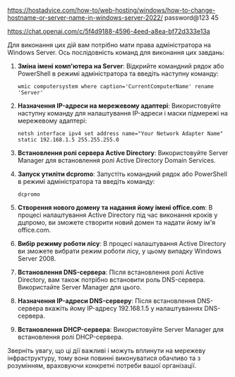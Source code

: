 https://hostadvice.com/how-to/web-hosting/windows/how-to-change-hostname-or-server-name-in-windows-server-2022/
password@123 45

https://chat.openai.com/c/5f4d9188-4596-4eed-a8ea-bf72d333e13a

Для виконання цих дій вам потрібно мати права адміністратора на Windows Server. Ось послідовність команд для виконання цих завдань:

1. **Зміна імені комп'ютера на Server**:
   Відкрийте командний рядок або PowerShell в режимі адміністратора та введіть наступну команду:
   ```
   wmic computersystem where caption='CurrentComputerName' rename 'Server'
   ```

2. **Назначення IP-адреси на мережевому адаптері**:
   Використовуйте наступну команду для налаштування IP-адреси і маски підмережі на мережевому адаптері:
   ```
   netsh interface ipv4 set address name="Your Network Adapter Name" static 192.168.1.5 255.255.255.0
   ```

3. **Встановлення ролі сервера Active Directory**:
   Використовуйте Server Manager для встановлення ролі Active Directory Domain Services.

4. **Запуск утиліти dcpromo**:
   Запустіть командний рядок або PowerShell в режимі адміністратора та введіть команду:
   ```
   dcpromo
   ```

5. **Створення нового домену та надання йому імені office.com**:
   В процесі налаштування Active Directory під час виконання кроків у дцпромо, ви зможете створити новий домен та надати йому ім'я office.com.

6. **Вибір режиму роботи лісу**:
   В процесі налаштування Active Directory ви зможете вибрати режим роботи лісу, у цьому випадку Windows Server 2008.

7. **Встановлення DNS-сервера**:
   Після встановлення ролі Active Directory, вам також потрібно встановити роль DNS-сервера. Використайте Server Manager для цього.

8. **Назначення IP-адреси DNS-серверу**:
   Після встановлення DNS-сервера вкажіть йому IP-адресу 192.168.1.5 у налаштуваннях DNS-сервера.

9. **Встановлення DHCP-сервера**:
   Використовуйте Server Manager для встановлення ролі DHCP-сервера.

Зверніть увагу, що ці дії важливі і можуть вплинути на мережеву інфраструктуру, тому вони повинні виконуватися обачливо та з розумінням, враховуючи конкретні потреби вашої організації.
